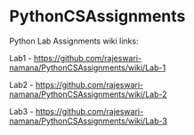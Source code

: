# PythonCSAssignments

Python Lab Assignments wiki links:

Lab1 - https://github.com/rajeswari-namana/PythonCSAssignments/wiki/Lab-1

Lab2 - https://github.com/rajeswari-namana/PythonCSAssignments/wiki/Lab-2

Lab3 - https://github.com/rajeswari-namana/PythonCSAssignments/wiki/Lab-3
